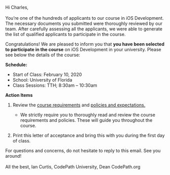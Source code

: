 Hi Charles, <br></br>
You’re one of the hundreds of applicants to our course in iOS Development. The necessary documents you submitted were thoroughly reviewed by our team.  After carefully assessing all the applicants, we were able to generate the list of qualified applicants to participate in the course.

Congratulations! We are pleased to inform you that **you have been selected to participate in the course** on iOS Development in your university. Please see below the details of the course:

**Schedule:**
* Start of Class: February 10, 2020
* School: University of Florida
* Class Sessions: TTH; 8:30am – 10:30am

**Action Items**
1.	Review the [course requirements](https://courses.codepath.org/snippets/ios_university/syllabus_spring_2020) and [policies and expectations.](https://courses.codepath.org/snippets/ios_university/syllabus_spring_2020)

    * We strictly require you to thoroughly read and review the course requirements and policies. These will guide you throughout the course.

2. Print this letter of acceptance and bring this with you during the first day of class.

For questions and concerns, do not hesitate to reply to this email. See you around!<br></br>
All the best,
Ian Curtis,
CodePath University, Dean
CodePath.org
